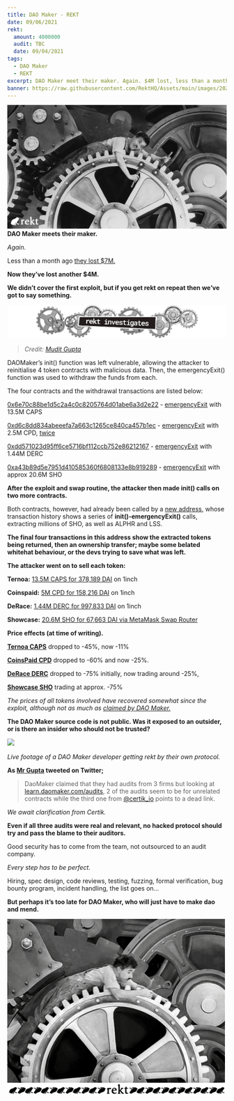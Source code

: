 ```yaml
---
title: DAO Maker - REKT
date: 09/06/2021
rekt:
  amount: 4000000
  audit: TBC
  date: 09/04/2021
tags:
  - DAO Maker
  - REKT
excerpt: DAO Maker meet their maker. Again. $4M lost, less than a month after losing $7M. If you get rekt on repeat then we have to say something...
banner: https://raw.githubusercontent.com/RektHQ/Assets/main/images/2021/09/daomaker-header.png
---
```

![](https://raw.githubusercontent.com/RektHQ/Assets/main/images/2021/09/daomaker-header.png)
**DAO Maker meets their maker.**

_Again._

Less than a month ago [they lost $7M.](https://medium.com/daomaker/dao-maker-statement-thursday-12th-of-august-2c3bb0d1bb69)

**Now they’ve lost another $4M.**

**We didn’t cover the first exploit, but if you get rekt on repeat then we’ve got to say something.**

![](https://raw.githubusercontent.com/RektHQ/Assets/main/images/2021/09/daomaker-investigates.png)
> _Credit: [Mudit Gupta](https://twitter.com/mudit__gupta/status/1434059922774237185?s=28)_

DAOMaker’s init() function was left vulnerable, allowing the attacker to reinitialise 4 token contracts with malicious data. Then, the emergencyExit() function was used to withdraw the funds from each.

The four contracts and the withdrawal transactions are listed below:

[0x6e70c88be1d5c2a4c0c8205764d01abe6a3d2e22](https://etherscan.io/address/0x6e70c88be1d5c2a4c0c8205764d01abe6a3d2e22) - [emergencyExit](https://etherscan.io/tx/0xcb5be97496995d58da6f97491845040547b878e53a7b71f907a13408f3a54e5f) with 13.5M CAPS

[0xd6c8dd834abeeefa7a663c1265ce840ca457b1ec](https://etherscan.io/address/0xd6c8dd834abeeefa7a663c1265ce840ca457b1ec) - [emergencyExit](https://etherscan.io/tx/0x4c273c2403aafd97e4b553f0e381cf1c63e5f2efebbe2ded7642a06f2b68c879) with 2.5M CPD, [twice](https://etherscan.io/tx/0xec2115ddb7f5020b2410978bb13cd23a9a38291d35be310d7825e7faeb6df1f4)

[0xdd571023d95ff6ce5716bf112ccb752e86212167](https://etherscan.io/address/0xdd571023d95ff6ce5716bf112ccb752e86212167) - [emergencyExit](https://etherscan.io/tx/0x1692a57f19b5e8e4bc6a372ac3c83c77cd4a1ea78414377ea66d3d59f4a7d2b7) with 1.44M DERC

[0xa43b89d5e7951d410585360f6808133e8b919289](https://etherscan.io/address/0xa43b89d5e7951d410585360f6808133e8b919289) - [emergencyExit](https://etherscan.io/tx/0xdd0176475165b83c702d49a876d4dc888b73477ad8833582c72aa6ca5e0bacc3) with approx 20.6M SHO

**After the exploit and swap routine, the attacker then made init() calls on two more contracts.**

Both contracts, however, had already been called by a [new address](https://etherscan.io/address/0xcf28556ee95be8c52ad2f3480149128cca51dac1), whose transaction history shows a series of **init()-emergencyExit()** calls, extracting millions of SHO, as well as ALPHR and LSS.

**The final four transactions in this address show the extracted tokens being returned, then an ownership transfer; maybe some belated whitehat behaviour, or the devs trying to save what was left.**

**The attacker went on to sell each token:**

**Ternoa:** [13.5M CAPS for 378,189 DAI](https://etherscan.io/tx/0xbf38346aacf261f5e169a87ed874c33c21efb060c4a393e2b1443a3ac5d6e3fd) on 1inch

**Coinspaid:** [5M CPD for 158,216 DAI](https://etherscan.io/tx/0x3436af2c84d67254a4b81adc350c91d1b98ae52b2ff84645d14d4245c2d08c27) on 1inch

**DeRace:** [1.44M DERC for 997,833 DAI](https://etherscan.io/tx/0xc586a6b94e09556abf46ae3aa8cffa8e46dfcb0c22bce0b024d5e01743ceba9e) on 1inch

**Showcase:** [20.6M SHO for 67,663 DAI via MetaMask Swap Router](https://etherscan.io/tx/0x76163daf6cf0c815c02fb1a98f5c6283ee7a922cbad41218eb7a6452c91824c8)

**Price effects (at time of writing).**

**[Ternoa CAPS](https://www.coingecko.com/en/coins/ternoa)** dropped to -45%, now -11%

**[CoinsPaid CPD](https://www.coingecko.com/en/coins/coinspaid)** dropped to -60% and now -25%.

**[DeRace DERC](https://www.coingecko.com/en/coins/derace)** dropped to -75% initially, now trading around -25%,

**[Showcase SHO](https://www.coingecko.com/en/coins/showcase-token)** trading at approx. -75%

_The prices of all tokens involved have recovered somewhat since the exploit, although not as much as [claimed by DAO Maker.](https://twitter.com/TheDaoMaker/status/1433994197380567041)_

**The DAO Maker source code is not public. Was it exposed to an outsider, or is there an insider who should not be trusted?**

![](https://raw.githubusercontent.com/RektHQ/Assets/main/images/2021/09/daomaker-machine.gif)

_Live footage of a DAO Maker developer getting rekt by their own protocol._

**As [Mr Gupta](https://twitter.com/Mudit__Gupta/status/1434059928252006402?s=20) tweeted on Twitter;**

>DaoMaker claimed that they had audits from 3 firms but looking at [learn.daomaker.com/audits](https://t.co/9uTnNl5Z0K?amp=1), 2 of the audits seem to be for unrelated contracts while the third one from [@certik_io](https://twitter.com/certik_io) points to a dead link.

_We await clarification from Certik._

**Even if all three audits were real and relevant, no hacked protocol should try and pass the blame to their auditors.**

Good security has to come from the team, not outsourced to an audit company.

_Every step has to be perfect._

Hiring, spec design, code reviews, testing, fuzzing, formal verification, bug bounty program, incident handling, the list goes on…

**But perhaps it’s too late for DAO Maker, who will just have to make dao and mend.**

![](https://raw.githubusercontent.com/RektHQ/Assets/main/images/2021/09/daomaker-mend.gif)
![](https://raw.githubusercontent.com/RektHQ/Assets/main/images/2021/03/rekt-text-linebreak.png)
